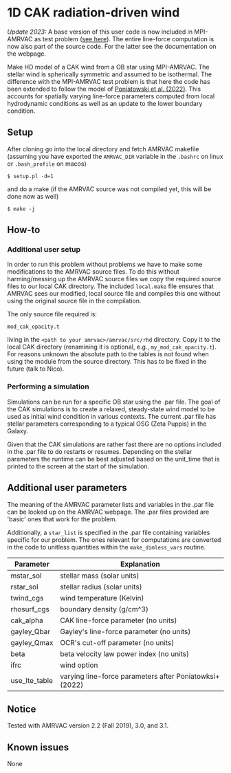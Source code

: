 
# 1D CAK radiation-driven wind

*Update 2023:* A base version of this user code is now included in MPI-AMRVAC as test problem ([see here](https://github.com/amrvac/amrvac/tree/master/tests/hd/CAKwind_spherical_1D)). The entire line-force computation is now also part of the source code. For the latter see the documentation on the webpage.

Make HD model of a CAK wind from a OB star using MPI-AMRVAC. The stellar wind is spherically symmetric and assumed to be isothermal. The difference with the MPI-AMRVAC test problem is that here the code has been extended to follow the model of [Poniatowski et al. (2022)](https://ui.adsabs.harvard.edu/abs/2022A%26A...667A.113P/abstract). This accounts for spatially varying line-force parameters computed from local hydrodynamic conditions as well as an update to the lower boundary condition.

## Setup

After cloning go into the local directory and fetch AMRVAC makefile (assuming you have exported the `AMRVAC_DIR` variable in the `.bashrc` on linux or `.bash_profile` on macos)
```
$ setup.pl -d=1
```
and do a make (if the AMRVAC source was not compiled yet, this will be done now as well)
```
$ make -j
```

## How-to

### Additional user setup

In order to run this problem without problems we have to make some modifications to the AMRVAC source files. To do this without harming/messing up the AMRVAC source files we copy the required source files to our local CAK directory. The included `local.make` file ensures that AMRVAC sees our modified, local source file and compiles this one without using the original source file in the compilation.

The only source file required is:
```
mod_cak_opacity.t
```
living in the `<path to your amrvac>/amrvac/src/rhd` directory. Copy it to the local CAK directory (renamining it is optional, e.g., `my_mod_cak_opacity.t`). For reasons unknown the absolute path to the tables is not found when using the module from the source directory. This has to be fixed in the future (talk to Nico).

### Performing a simulation

Simulations can be run for a specific OB star using the .par file. The goal of the CAK simulations is to create a relaxed, steady-state wind model to be used as initial wind condition in various contexts. The current .par file has stellar parameters corresponding to a typical OSG (Zeta Puppis) in the Galaxy.

Given that the CAK simulations are rather fast there are no options included in the .par file to do restarts or resumes. Depending on the stellar parameters the runtime can be best adjusted based on the unit_time that is printed to the screen at the start of the simulation.

## Additional user parameters

The meaning of the AMRVAC parameter lists and variables in the .par file can be looked up on the AMRVAC webpage. The .par files provided are 'basic' ones that work for the problem.

Additionally, a `star_list` is specified in the .par file containing variables specific for our problem. The ones relevant for computations are converted in the code to unitless quantities within the `make_dimless_vars` routine.

| Parameter| Explanation                                                       |
|----------|-------------------------------------------------------------------|
| mstar_sol    | stellar mass (solar units)                                    |
| rstar_sol    | stellar radius (solar units)                                  |
| twind_cgs    | wind temperature (Kelvin)                                     |                                                      
| rhosurf_cgs  | boundary density (g/cm^3)                                     |
| cak_alpha    | CAK line-force parameter (no units)                           |
| gayley_Qbar  | Gayley's line-force parameter (no units)                      |
| gayley_Qmax  | OCR's cut-off parameter (no units)                            |
| beta         | beta velocity law power index (no units)                      |
| ifrc         | wind option                                                   |
|use_lte_table | varying line-force parameters after Poniatowksi+ (2022)       |

## Notice

Tested with AMRVAC version 2.2 (Fall 2019), 3.0, and 3.1.

## Known issues

None
